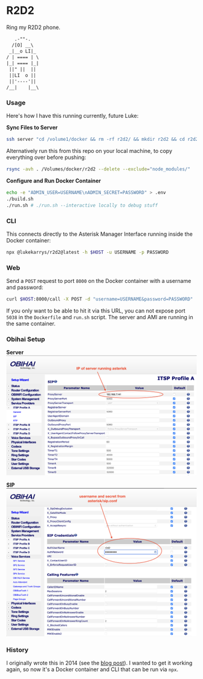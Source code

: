 # R2D2

Ring my R2D2 phone.

```
   .-""-.
  /[O] __\
 _|__o LI|_
/ | ==== | \
|_| ==== |_|
 ||" ||  ||
 ||LI  o ||
 ||'----'||
/__|    |__\
```

### Usage

Here's how I have this running currently, future Luke:

**Sync Files to Server**

```sh
ssh server "cd /volume1/docker && rm -rf r2d2/ && mkdir r2d2 && cd r2d2 && curl -L https://github.com/lukekarrys/R2D2/tarball/main | tar xzvf - --strip-components=1"
```

Alternatively run this from this repo on your local machine, to copy everything over before pushing:

```sh
rsync -avh . /Volumes/docker/r2d2 --delete --exclude="node_modules/"
```

**Configure and Run Docker Container**

```sh
echo -e "ADMIN_USER=USERNAME\nADMIN_SECRET=PASSWORD" > .env
./build.sh
./run.sh # ./run.sh --interactive locally to debug stuff
```

### CLI

This connects directly to the Asterisk Manager Interface running inside the Docker container:

```sh
npx @lukekarrys/r2d2@latest -h $HOST -u USERNAME -p PASSWORD
```

### Web

Send a `POST` request to port `8000` on the Docker container with a username and password:

```sh
curl $HOST:8000/call -X POST -d "username=USERNAME&password=PASSWORD"
```

If you only want to be able to hit it via this URL, you can not expose port `5038` in the `Dockerfile` and `run.sh` script. The server and AMI are running in the same container.

### Obihai Setup

**Server**
![server instructions](docs/server.png)

**SIP**
![sip instructions](docs/sip.png)

### History

I originally wrote this in 2014 (see the [blog post](http://lukecod.es/2014/03/28/beep-boop-ringing-an-r2d2-telephone-with-obihai-asterisk-and-node/)). I wanted to get it working again, so now it's a Docker container and CLI that can be run via `npx`.
